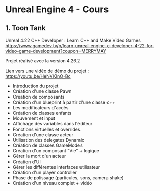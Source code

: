 # Unreal Engine 4 - Cours

## 1.  Toon Tank

Unreal 4.22 C++ Developer : Learn C++ and Make Video Games<br>
https://www.gamedev.tv/p/learn-unreal-engine-c-developer-4-22-for-video-game-development?coupon=MERRYMAY

Projet réalisé avec la version 4.26.2

Lien vers une vidéo de démo du projet : <br>
https://youtu.be/HeNVKInO-Bc

- Introduction du projet
- Création d'une classe Pawn
- Création de composants
- Création d'un blueprint à partir d'une classe c++
- Les modificateurs d'accès
- Création de classes enfants
- Mouvement et input 
- Affichage des variables dans l'éditeur
- Fonctions virtuelles et overrides
- Création d'une classe acteur
- Utilisation des delegates Dynamic
- Création de classes GameModes
- Création d'un composant "Vie" + logique
- Gérer la mort d'un acteur
- Création d'UI
- Gérer les différentes interfaces utilisateur
- Création d'un player controller
- Phase de polissage (particules, sons, camera shake)
- Création d'un niveau complet + vidéo